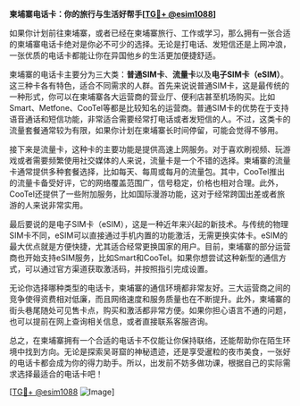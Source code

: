 **柬埔寨电话卡：你的旅行与生活好帮手[[TG💪+ @esim1088](https://t.me/s/esim1088)]**

如果你计划前往柬埔寨，或者已经在柬埔寨旅行、工作或学习，那么拥有一张合适的柬埔寨电话卡绝对是你必不可少的选择。无论是打电话、发短信还是上网冲浪，一张优质的电话卡都能让你在异国他乡的生活更加便捷舒适。

柬埔寨的电话卡主要分为三大类：**普通SIM卡**、**流量卡**以及**电子SIM卡（eSIM）**。这三种卡各有特色，适合不同需求的人群。首先来说说普通SIM卡，这是最传统的一种形式，你可以在柬埔寨各大运营商的营业厅、便利店甚至机场购买。比如Smart、Metfone、CooTel等都是比较知名的运营商。普通SIM卡的优势在于支持语音通话和短信功能，非常适合需要经常打电话或者发短信的人。不过，这类卡的流量套餐通常较为有限，如果你计划在柬埔寨长时间停留，可能会觉得不够用。

接下来是流量卡，这种卡的主要功能是提供高速上网服务。对于喜欢刷视频、玩游戏或者需要频繁使用社交媒体的人来说，流量卡是一个不错的选择。柬埔寨的流量卡通常提供多种套餐选择，比如每天、每周或每月的流量包。其中，CooTel推出的流量卡备受好评，它的网络覆盖范围广，信号稳定，价格也相对合理。此外，CooTel还提供了一些附加服务，比如国际漫游功能，这对于经常跨国出差或者旅游的人来说非常实用。

最后要说的是电子SIM卡（eSIM），这是一种近年来兴起的新技术。与传统的物理SIM卡不同，eSIM可以直接通过手机内置的功能激活，无需更换实体卡。eSIM的最大优点就是方便快捷，尤其适合经常更换国家的用户。目前，柬埔寨的部分运营商也开始支持eSIM服务，比如Smart和CooTel。如果你想尝试这种新型的通信方式，可以通过官方渠道获取激活码，并按照指引完成设置。

无论你选择哪种类型的电话卡，柬埔寨的通信环境都非常友好。三大运营商之间的竞争使得资费相对低廉，而且网络速度和服务质量也在不断提升。此外，柬埔寨的街头巷尾随处可见售卡点，购买和激活都非常方便。如果你担心语言不通的问题，也可以提前在网上查询相关信息，或者直接联系客服咨询。

总之，在柬埔寨拥有一个合适的电话卡不仅能让你保持联络，还能帮助你在陌生环境中找到方向。无论是探索吴哥窟的神秘遗迹，还是享受暹粒的夜市美食，一张好的电话卡都会成为你的得力助手。所以，出发前不妨多做功课，根据自己的实际需求选择最适合的电话卡吧！

[[TG💪+ @esim1088](https://t.me/s/esim1088) ![Image](https://i.postimg.cc/4NQfJmqS/Snipaste-2025-05-13-00-14-12.png)]